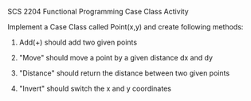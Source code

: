 SCS 2204 Functional Programming
Case Class Activity

Implement a Case Class called Point(x,y) and create following methods:

1. Add(+) should add two given points

2. "Move" should move a point by a given distance dx and dy

3. "Distance" should return the distance between two given points

4. "Invert" should switch the x and y coordinates
